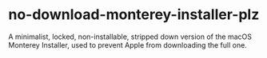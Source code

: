 # no-download-monterey-installer-plz
A minimalist, locked, non-installable, stripped down version of the macOS Monterey Installer, used to prevent Apple from downloading the full one.
